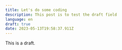 ```yaml
---
title: Let's do some coding
description: This post is to test the draft field
language: en
draft: true
date: 2023-05-13T19:58:37.911Z
---
```

T﻿his is a draft.
